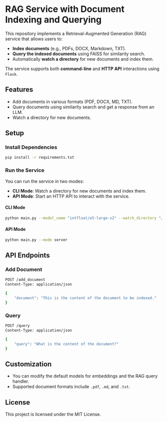 # RAG Service with Document Indexing and Querying

This repository implements a Retrieval-Augmented Generation (RAG) service that allows users to:
- **Index documents** (e.g., PDFs, DOCX, Markdown, TXT).
- **Query the indexed documents** using FAISS for similarity search.
- Automatically **watch a directory** for new documents and index them.

The service supports both **command-line** and **HTTP API** interactions using `Flask`.

## Features
- Add documents in various formats (PDF, DOCX, MD, TXT).
- Query documents using similarity search and get a response from an LLM.
- Watch a directory for new documents.

## Setup

### Install Dependencies
```bash
pip install -r requirements.txt
```

### Run the Service
You can run the service in two modes:
- **CLI Mode**: Watch a directory for new documents and index them.
- **API Mode**: Start an HTTP API to interact with the service.

#### CLI Mode
```bash
python main.py --model_name "intfloat/e5-large-v2" --watch_directory "/path/to/documents" --mode cli
```

#### API Mode
```bash
python main.py --mode server
```

## API Endpoints

### Add Document
```bash
POST /add_document
Content-Type: application/json

{
    "document": "This is the content of the document to be indexed."
}
```

### Query
```bash
POST /query
Content-Type: application/json

{
    "query": "What is the content of the document?"
}
```

## Customization

- You can modify the default models for embeddings and the RAG query handler.
- Supported document formats include `.pdf`, `.md`, and `.txt`.

## License
This project is licensed under the MIT License.
